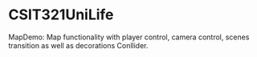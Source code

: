 # CSIT321UniLife
MapDemo: Map functionality with player control, camera control, scenes transition as well as decorations Conllider.
